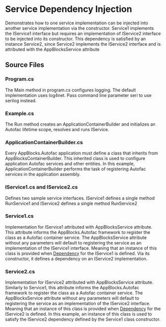 # Service Dependency Injection
Demonstrates how to one service implementation can be injected into another service implementation via the constructor. Service1 implements the IService1 interface but requires an implementation of IService2 interface to be injected into its constructor. This dependency is satisfied by an instance Service2, since Service2 implements the IService2 interface and is attributed with the AppBlocksService attribute

## Source Files

### Program.cs
The Main method in program.cs configures logging. The default implementation uses log4net. Pass command line parameter seri to use serilog instead.

### Example.cs
The Run method creates an ApplicationContainerBuilder and initializes an Autofac lifetime scope, resolves and runs IService. 

### ApplicationContainerBuilder.cs
Every AppBlocks.Autofac application must define a class that inherits from AppBlocksContainerBuilder. This inherited class is used to configure application Autofac services and other entities. In this example, ApplicationContainerBuilder performs the task of registering Autofac services in the application assembly. 

### IService1.cs and IService2.cs
Defines two sample service interfaces. IService1 defines a single method RunService1 and IService2 defines a single method RunService2

### Service1.cs
Implementation for IService1 attributed with AppBlocksService attribute. This attribute informs the AppBlocks.Autofac framework to register the class as a Autofac container service. The AppBlocksService attribute without any parameters will default to registering the service as an implementation of the IService1 interface. Meaning that an instance of this class is provided when [Dependency](https://en.wikipedia.org/wiki/Dependency_injection) for the IService1 is defined. Via its constructor, it defines a dependency on an IService2 implementation.  

### Service2.cs 
Implementation for IService2 attributed with AppBlocksService attribute. Similarly to Service1, this attribute informs the AppBlocks.Autofac framework to register the class as a Autofac container service. The AppBlocksService attribute without any parameters will default to registering the service as an implementation of the IService2 interface. Meaning that an instance of this class is provided when [Dependency](https://en.wikipedia.org/wiki/Dependency_injection) for the IService2 is defined. In this example, an instance of this class is used to satisfy the IService2 dependency defined by the Service1 class constructor.




